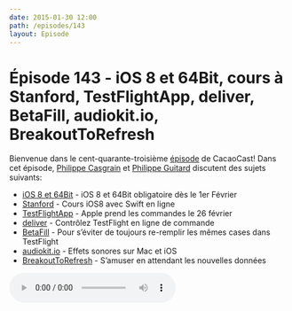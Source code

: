 ```yaml
---
date: 2015-01-30 12:00
path: /episodes/143
layout: Episode
---
```

# Épisode 143 - iOS 8 et 64Bit, cours à Stanford, TestFlightApp, deliver, BetaFill, audiokit.io, BreakoutToRefresh
<p>Bienvenue dans le cent-quarante-troisième <a href="https://archive.org/download/cacaocast/cacaocast_143.m4a" title="CacaoCast Episode 143">épisode</a> de CacaoCast! Dans cet épisode, <a href="http://www.twitter.com/philippec" title="Philippe Casgrain sur Twitter">Philippe Casgrain</a> et <a href="http://www.twitter.com/philippeguitard" title="Philippe Guitard sur Twitter">Philippe Guitard</a> discutent des sujets suivants:</p>
<ul><li><a href="https://developer.apple.com/news/?id=01192015a" title="iOS 8 et 64Bit">iOS 8 et 64Bit</a> - iOS 8 et 64Bit obligatoire dès le 1er Février</li>
<li><a href="https://itunes.apple.com/us/course/developing-ios-8-apps-swift/id961180099" title="Stanford">Stanford</a> - Cours iOS8 avec Swift en ligne</li>
<li><a href="http://testflightapp.com" title="TestFlightApp">TestFlightApp</a> - Apple prend les commandes le 26 février</li>
<li><a href="http://www.krausefx.com/blog/deliver-the-missing-api-for-apples-new-testflight" title="deliver">deliver</a> - Contrôlez TestFlight en ligne de commande</li>
<li><a href="http://junecloud.com/software/safari/betafill.html" title="BetaFill">BetaFill</a> - Pour s’éviter de toujours re-remplir les mêmes cases dans TestFlight</li>
<li><a href="http://audiokit.io" title="audiokit.io">audiokit.io</a> - Effets sonores sur Mac et iOS</li>
<li><a href="https://github.com/dasdom/BreakOutToRefresh" title="BreakoutToRefresh">BreakoutToRefresh</a> - S’amuser en attendant les nouvelles données</li>
</ul>
<p><audio controls><source src="https://archive.org/download/cacaocast/cacaocast_143.m4a" type="audio/mpeg"><source src="https://archive.org/download/cacaocast/cacaocast_143.m4a" type="audio/mp4">Votre navigateur ne supporte pas l'élément audio / Your browser does not support the audio element.</audio></p>
